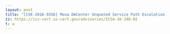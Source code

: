 ```yaml
---
layout: post
title: "[CVE-2016-9356] Moxa DACenter Unquoted Service Path Escalation Vulnerability"
zz: https://ics-cert.us-cert.gov/advisories/ICSA-16-348-02
t: a
---
```


